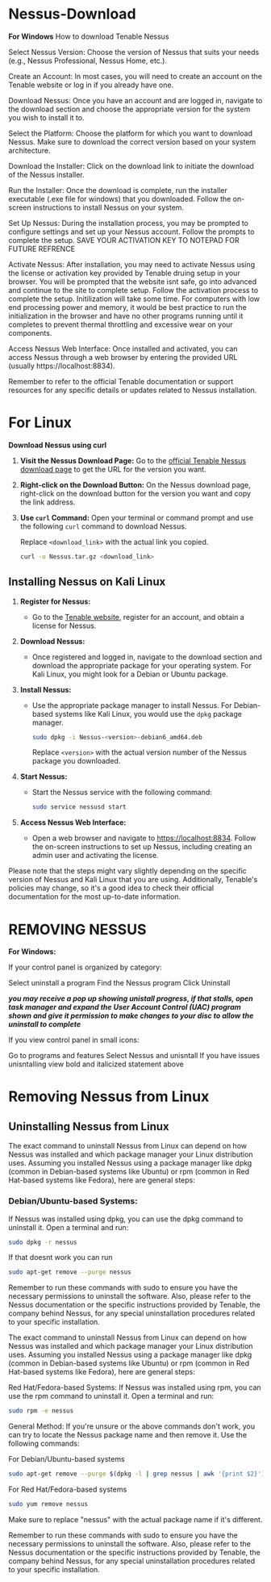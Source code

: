 # Nessus-Download

**For Windows**
How to download Tenable Nessus

Select Nessus Version:
Choose the version of Nessus that suits your needs (e.g., Nessus Professional, Nessus Home, etc.).

Create an Account:
In most cases, you will need to create an account on the Tenable website or log in if you already have one.

Download Nessus:
Once you have an account and are logged in, navigate to the download section and choose the appropriate version for the system you wish to install it to.

Select the Platform:
Choose the platform for which you want to download Nessus. Make sure to download the correct version based on your system architecture.

Download the Installer:
Click on the download link to initiate the download of the Nessus installer.

Run the Installer:
Once the download is complete, run the installer executable (.exe file for windows) that you downloaded. Follow the on-screen instructions to install Nessus on your system.

Set Up Nessus:
During the installation process, you may be prompted to configure settings and set up your Nessus account. Follow the prompts to complete the setup. SAVE YOUR ACTIVATION KEY TO NOTEPAD FOR FUTURE REFRENCE

Activate Nessus:
After installation, you may need to activate Nessus using the license or activation key provided by Tenable druing setup in your browser. You will be prompted that the website isnt safe, go into advanced and continue to the site to complete setup. Follow the activation process to complete the setup. Initilization will take some time. For computers with low end processing power and memory, it would be best practice to run the initialization in the browser and have no other programs running until it completes to prevent thermal throttling and excessive wear on your components.

Access Nessus Web Interface:
Once installed and activated, you can access Nessus through a web browser by entering the provided URL (usually https://localhost:8834).

Remember to refer to the official Tenable documentation or support resources for any specific details or updates related to Nessus installation.

# **For Linux**
**Download Nessus using curl**

1. **Visit the Nessus Download Page:**
   Go to the [official Tenable Nessus download page](https://www.tenable.com/downloads/nessus) to get the URL for the version you want.

2. **Right-click on the Download Button:**
   On the Nessus download page, right-click on the download button for the version you want and copy the link address.

3. **Use `curl` Command:**
   Open your terminal or command prompt and use the following `curl` command to download Nessus.

   Replace `<download_link>` with the actual link you copied.

   ```bash
   curl -o Nessus.tar.gz <download_link>

   
## Installing Nessus on Kali Linux

1. **Register for Nessus:**
   - Go to the [Tenable website](https://www.tenable.com/), register for an account, and obtain a license for Nessus.

2. **Download Nessus:**
   - Once registered and logged in, navigate to the download section and download the appropriate package for your operating system. For Kali Linux, you might look for a Debian or Ubuntu package.

3. **Install Nessus:**
   - Use the appropriate package manager to install Nessus. For Debian-based systems like Kali Linux, you would use the `dpkg` package manager.
     ```bash
     sudo dpkg -i Nessus-<version>-debian6_amd64.deb
     ```
     Replace `<version>` with the actual version number of the Nessus package you downloaded.

4. **Start Nessus:**
   - Start the Nessus service with the following command:
     ```bash
     sudo service nessusd start
     ```

5. **Access Nessus Web Interface:**
   - Open a web browser and navigate to [https://localhost:8834](https://localhost:8834). Follow the on-screen instructions to set up Nessus, including creating an admin user and activating the license.

Please note that the steps might vary slightly depending on the specific version of Nessus and Kali Linux that you are using. Additionally, Tenable's policies may change, so it's a good idea to check their official documentation for the most up-to-date information.


# REMOVING NESSUS

**For Windows:**

If your control panel is organized by category:

Select uninstall a program
Find the Nessus program
Click Uninstall

_**you may receive a pop up showing unistall progress, if that stalls, open task manager and expand the User Account Control (UAC) program shown and give it permission to make changes to your disc to allow the uninstall to complete**_

If you view control panel in small icons:

Go to programs and features
Select Nessus and unisntall
If you have issues unisntalling view bold and italicized statement above

# Removing Nessus from Linux

## Uninstalling Nessus from Linux

The exact command to uninstall Nessus from Linux can depend on how Nessus was installed and which package manager your Linux distribution uses. Assuming you installed Nessus using a package manager like dpkg (common in Debian-based systems like Ubuntu) or rpm (common in Red Hat-based systems like Fedora), here are general steps:

### Debian/Ubuntu-based Systems:
If Nessus was installed using dpkg, you can use the dpkg command to uninstall it. Open a terminal and run:

```bash
sudo dpkg -r nessus
```

If that doesnt work you can run

```bash
sudo apt-get remove --purge nessus
```
Remember to run these commands with sudo to ensure you have the necessary permissions to uninstall the software. Also, please refer to the Nessus documentation or the specific instructions provided by Tenable, the company behind Nessus, for any special uninstallation procedures related to your specific installation.

The exact command to uninstall Nessus from Linux can depend on how Nessus was installed and which package manager your Linux distribution uses. Assuming you installed Nessus using a package manager like dpkg (common in Debian-based systems like Ubuntu) or rpm (common in Red Hat-based systems like Fedora), here are general steps:

Red Hat/Fedora-based Systems:
If Nessus was installed using rpm, you can use the rpm command to uninstall it. Open a terminal and run:

```bash
sudo rpm -e nessus
```
General Method:
If you're unsure or the above commands don't work, you can try to locate the Nessus package name and then remove it. Use the following commands:

For Debian/Ubuntu-based systems

```bash
sudo apt-get remove --purge $(dpkg -l | grep nessus | awk '{print $2}')
```

For Red Hat/Fedora-based systems

```bash
sudo yum remove nessus
```

Make sure to replace "nessus" with the actual package name if it's different.

Remember to run these commands with sudo to ensure you have the necessary permissions to uninstall the software. Also, please refer to the Nessus documentation or the specific instructions provided by Tenable, the company behind Nessus, for any special uninstallation procedures related to your specific installation.



